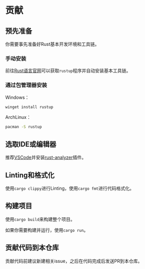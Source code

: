 # 贡献

## 预先准备

你需要事先准备好Rust基本开发环境和工具链。

### 手动安装

前往[Rust语言官网](https://www.rust-lang.org/)可以获取`rustup`程序并自动安装基本工具链。

### 通过包管理器安装

Windows：

```sh
winget install rustup
```
ArchLinux：

```sh
pacman -S rustup
```

## 选取IDE或编辑器

推荐[VSCode](https://code.visualstudio.com/)并安装[rust-analyzer](https://marketplace.visualstudio.com/items?itemName=rust-lang.rust-analyzer)插件。

## Linting和格式化

使用`cargo clippy`进行Linting，使用`cargo fmt`进行代码格式化。

## 构建项目

使用`cargo build`来构建整个项目。

如果你需要构建并运行，使用`cargo run`。

## 贡献代码到本仓库

贡献代码前建议新建相关issue，之后在代码完成后发送PR到本仓库。